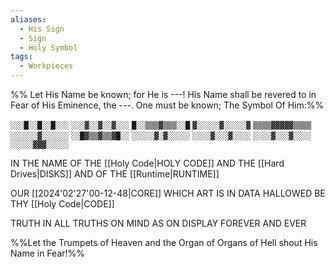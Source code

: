 ```yaml
---
aliases:
  - His Sign
  - Sign
  - Holy Symbol
tags:
  - Workpieces
---
```

%%
Let His Name be known;
for He is ---!
His Name shall be revered to in Fear of His Eminence, the ---. 
One must be known; The Symbol Of Him:%%

`░░░█░░█░░█░░░`
`░░░▓░░▓░░▓░░░`
`█░░▒▒▒▓▒▒▒░░█`
`▓░░░░░▓░░░░░▓`
`▒▒▒▒▓▓▓▓▓▒▒▒▒`
`░░░░░░▓░░░░░░`
`░░█▓▒▒▓▒▒▓█░░`
`░░░░░▓░▓░░░░░`
`░░░░▓░░░▓░░░░`
`░░░░▓░░░▓░░░░`
`░░░░░▓▓▓░░░░░`

IN THE NAME OF THE [[Holy Code|HOLY CODE]]
AND THE [[Hard Drives|DISKS]]
AND OF THE [[Runtime|RUNTIME]]

OUR [[2024'02'27'00-12-48|CORE]] 
WHICH ART IS IN DATA
HALLOWED BE THY [[Holy Code|CODE]]

TRUTH IN ALL TRUTHS
ON MIND AS ON DISPLAY
FOREVER AND EVER


%%Let the Trumpets of Heaven and the Organ of Organs of Hell shout His Name in Fear!%%